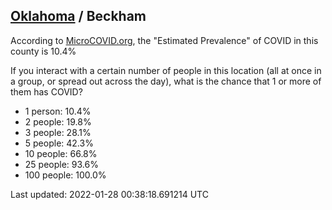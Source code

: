 
## [Oklahoma](/united-states/oklahoma) / Beckham

According to [MicroCOVID.org](http://microcovid.org),
the "Estimated Prevalence" of COVID in this county is 10.4%

If you interact with a certain number of people in this location
(all at once in a group, or spread out across the day), what is the chance that
1 or more of them has COVID?

- 1 person: 10.4%
- 2 people: 19.8%
- 3 people: 28.1%
- 5 people: 42.3%
- 10 people: 66.8%
- 25 people: 93.6%
- 100 people: 100.0%

Last updated: 2022-01-28 00:38:18.691214 UTC

